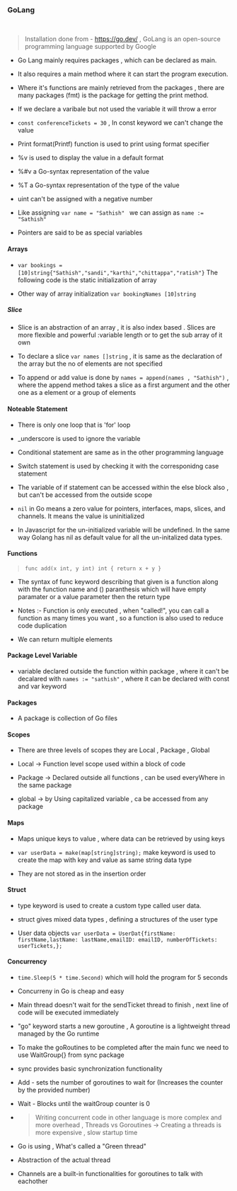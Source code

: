 ### GoLang

<br/>

> Installation done from - https://go.dev/ , GoLang is an open-source programming language supported by Google

- Go Lang mainly requires packages , which can be declared as main.

- It also requires a main method where it can start the program execution.

- Where it's functions are mainly retrieved from the packages , there are many packages (fmt) is the package for getting the print method.

- If we declare a varibale but not used the variable it will throw a error

- `const conferenceTickets = 30` , In const keyword we can't change the value

- Print format(Printf) function is used to print using format specifier

- %v is used to display the value in a default format

- %#v a Go-syntax representation of the value

- %T a Go-syntax representation of the type of the value

- uint can't be assigned with a negative number

- Like assigning `var name = "Sathish" ` we can assign as `name := "Sathish"`

- Pointers are said to be as special variables
  <br />

#### Arrays

- `var bookings = [10]string{"Sathish","sandi","karthi","chittappa","ratish"}` The following code is the static initialization of array

- Other way of array initialization `var bookingNames [10]string`
  <br />

##### Slice

- Slice is an abstraction of an array , it is also index based . Slices are more flexible and powerful :variable length or to get the sub array of it own

- To declare a slice `var names []string` , it is same as the declaration of the array but the no of elements are not specified

- To append or add value is done by `names = append(names , "Sathish")` , where the append method takes a slice as a first argument and the other one as a element or a group of elements

#### Noteable Statement

- There is only one loop that is 'for' loop

- \_underscore is used to ignore the variable

- Conditional statement are same as in the other programming language

- Switch statement is used by checking it with the corresponidng case statement

- The variable of if statement can be accessed within the else block also , but can't be accessed from the outside scope

- `nil` in Go means a zero value for pointers, interfaces, maps, slices, and channels. It means the value is uninitialized

- In Javascript for the un-initialized variable will be undefined. In the same way Golang has nil as default value for all the un-initalized data types.

#### Functions

> `func add(x int, y int) int { return x + y }`

- The syntax of func keyword describing that given is a function along with the function name and () paranthesis which will have empty paramater or a value parameter then the return type

- Notes :- Function is only executed , when "called!",
  you can call a function as many times you want , so a function is also used to reduce code duplication

- We can return multiple elements

#### Package Level Variable

- variable declared outside the function within package , where it can't be decalared with `names := "sathish"` , where it can be declared with const and var keyword

#### Packages

- A package is collection of Go files

#### Scopes

- There are three levels of scopes they are Local , Package , Global

- Local -> Function level scope used within a block of code

- Package -> Declared outside all functions , can be used everyWhere in the same package

- global -> by Using capitalized variable , ca be accessed from any package

#### Maps

- Maps unique keys to value , where data can be retrieved by using keys

- `var userData = make(map[string]string);` make keyword is used to create the map with key and value as same string data type

- They are not stored as in the insertion order

#### Struct

- type keyword is used to create a custom type called user data.

- struct gives mixed data types , defining a structures of the user type

- User data objects `var userData = UserDat{firstName: firstName,lastName: lastName,emailID: emailID,
numberOfTickets: userTickets,};`

#### Concurrency

- `time.Sleep(5 * time.Second)` which will hold the program for 5 seconds

- Concurreny in Go is cheap and easy

- Main thread doesn't wait for the sendTicket thread to finish , next line of code will be executed immediately

- "go" keyword starts a new goroutine , A goroutine is a lightweight thread managed by the Go runtime

- To make the goRoutines to be completed after the main func we need to use WaitGroup{} from sync package

- sync provides basic synchronization functionality

- Add - sets the number of goroutines to wait for
  (Increases the counter by the provided number)

- Wait - Blocks until the waitGroup counter is 0

- > Writing concurrent code in other language is more complex and more overhead , Threads vs Goroutines -> Creating a threads is more expensive , slow startup time

- Go is using , What's called a "Green thread"

- Abstraction of the actual thread

- Channels are a built-in functionalities for goroutines to talk with eachother

